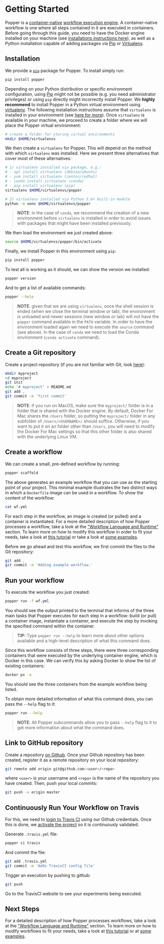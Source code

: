 # Getting Started

Popper is a [container-native]() [workflow execution engine](). A 
container-native workflow is one where all steps contained in it are 
executed in containers. Before going through this guide, you need to 
have the Docker engine installed on your machine (see [installations 
instructions here](https://docs.docker.com/install/)), as well as a 
Python installation capable of adding packages via [Pip]() or 
[Virtualenv]().

## Installation

We provide a [`pip`][pip] package for Popper. To install simply run:

```bash
pip install popper
```

Depending on your Python distribution or specific environment
configuration, using [Pip][pip] might not be possible (e.g. you need
administrator privileges) or using `pip` directly might incorrectly
install Popper. We **highly recommend** to install Popper in a Python
virtual environment using [virtualenv][venv]. The following
installation instructions assume that `virtualenv` is installed in
your environment (see [here for more][venv-install]). Once
`virtualenv` is available in your machine, we proceed to create a
folder where we will place the Popper virtual environment:

```bash
# create a folder for storing virtual environments
mkdir $HOME/virtualenvs
```

We then create a `virtualenv` for Popper. This will depend on the
method with which `virtualenv` was installed. Here we present three
alternatives that cover most of these alternatives:

```bash
# 1) virtualenv installed via package, e.g.:
# - apt install virtualenv (debian/ubuntu)
# - yum install virtualenv (centos/redhat)
# - conda install virtualenv (conda)
# - pip install virtualenv (pip)
virtualenv $HOME/virtualenvs/popper

# 2) virtualenv installed via Python 3.6+ built-in module
python -m venv $HOME/virtualenvs/popper
```

> **NOTE**: in the case of `conda`, we recommend the creation of a new
> environment before `virtualenv` is installed in order to avoid
> issues with packages that might have been installed previously.

We then load the environment we just created above:

```bash
source $HOME/virtualenvs/popper/bin/activate
```

Finally, we install Popper in this environment using `pip`:

```bash
pip install popper
```

To test all is working as it should, we can show the version we
installed:

```bash
popper version
```

And to get a list of available commands:

```bash
popper --help
```

> **NOTE**: given that we are using `virtualenv`, once the shell
session is ended (when we close the terminal window or tab), the
environment is unloaded and newer sessions (new window or tab) will
not have the `popper` command available in the `PATH` variable. In
order to have the environment loaded again we need to execute the
`source` command (see above). In the case of `conda` we need to load
the Conda environment (`conda activate` command).

## Create a Git repository

Create a project repository (if you are not familiar with Git, look
[here](https://www.learnenough.com/git-tutorial)):

```bash
mkdir myproject
cd myproject
git init
echo '# myproject' > README.md
git add .
git commit -m 'first commit'
```

> **NOTE**: if you run on MacOS, make sure the `myproject/` folder is 
> in a folder that is shared with the Docker engine. By default, 
> Docker For Mac shares the `/Users` folder, so putting the 
> `myproject/` folder in any subfolder of `/Users/<USERNAME>/` should 
> suffice. Otherwise, if you want to put it on an folder other than 
> `/Users`, you will need to modify the Docker For Mac settings so 
> that this other folder is also shared with the underlying Linux VM.

## Create a workflow

We can create a small, pre-defined workflow by running:

```bash
popper scaffold
```

The above generates an example workflow that you can use as the 
starting point of your project. This minimal example illustrates the 
two distinct ways in which a `Dockerfile` image can be used in a 
workflow. To show the content of the workflow:

```bash
cat wf.yml
```

For each step in the workflow, an image is created (or pulled) and a 
container is instantiated. For a more detailed description of how 
Popper processes a workflow, take a look at the ["Workflow Language 
and Runtime"](gha_workflows.md) section. To learn more on how to 
modify this workflow in order to fit your needs, take a look at [this 
tutorial][ghatut] or take a look at [some examples][ex].

Before we go ahead and test this workflow, we first commit the files 
to the Git repository:

```bash
git add .
git commit -m 'Adding example workflow.'
```

## Run your workflow

To execute the workflow you just created:

```bash
popper run -f wf.yml
```

You should see the output printed to the terminal that informs of the 
three main tasks that Popper executes for each step in a workflow: 
build (or pull) a container image, instantiate a container, and 
execute the step by invoking the specified command within the 
container.

> **TIP:** Type `popper run --help` to learn more about other options 
> available and a high-level description of what this command does.

Since this workflow consists of three steps, there were three 
corresponding containers that were executed by the underlying 
container engine, which is Docker in this case. We can verify this by 
asking Docker to show the list of existing containers:

```bash
docker ps -a
```

You should see the three containers from the example workflow being 
listed.

To obtain more detailed information of what this command does, you can pass the `--help` flag to it:

```bash
popper run --help
```

> **NOTE**: All Popper subcommands allow you to pass `--help` flag to it to get more information about what the command does.

## Link to GitHub repository

Create a repository [on Github][gh-create]. Once your Github
repository has been created, register it as a remote repository on
your local repository:

```bash
git remote add origin git@github.com:<user>/<repo>
```

where `<user>` is your username and `<repo>` is the name of the
repository you have created. Then, push your local commits:

```bash
git push -u origin master
```

## Continuously Run Your Workflow on Travis

For this, we need to [login to Travis CI][cisetup] using our Github
credentials. Once this is done, we [activate the project][ciactivate]
so it is continuously validated.

Generate `.travis.yml` file:

```bash
popper ci travis
```

And commit the file:

```bash
git add .travis.yml
git commit -m 'Adds TravisCI config file'
```

Trigger an execution by pushing to github:

```bash
git push
```


Go to the TravisCI website to see your experiments being executed.

## Next Steps

For a detailed description of how Popper processes workflows, take a 
look at the ["Workflow Language and Runtime"](gha_workflows.md) 
section. To learn more on how to modify workflows to fit your needs, 
take a look at [this tutorial][ghatut] or at [some examples][ex].

[pip]: https://pip.pypa.io/en/stable/
[wfdocs]: gha_workflows.md
[ghatut]: https://popperized.github.io/swc-lesson/
[ex]: https://github.com/popperized/popper-examples
[gh-create]: https://help.github.com/articles/create-a-repo/
[cisetup]: https://docs.travis-ci.com/user/getting-started/#Prerequisites
[ciactivate]: https://docs.travis-ci.com/user/getting-started/#To-get-started-with-Travis-CI
[venv]: https://virtualenv.pypa.io/en/latest/
[venv-install]: https://packaging.python.org/guides/installing-using-pip-and-virtual-environments/#installing-virtualenv
